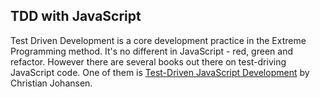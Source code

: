 ## TDD with JavaScript

Test Driven Development is a core development practice in the Extreme Programming
method. It's no different in JavaScript - red, green and refactor.
However there are several books out there on test-driving JavaScript code. One of
them is [Test-Driven JavaScript Development](http://tddjs.com/) by Christian Johansen.




